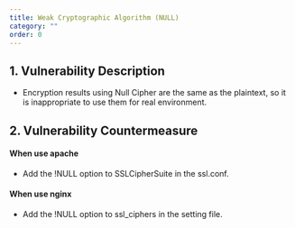 ```yaml
---
title: Weak Cryptographic Algorithm (NULL)
category: ""
order: 0
---
```


## 1. Vulnerability Description
* Encryption results using Null Cipher are the same as the plaintext, so it is inappropriate to use them for real environment.

## 2. Vulnerability Countermeasure

#### When use apache
* Add the !NULL option to SSLCipherSuite in the ssl.conf. 

#### When use nginx
* Add the !NULL option to ssl_ciphers in the setting file.